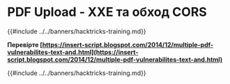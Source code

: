 # PDF Upload - XXE та обход CORS

{{#include ../../banners/hacktricks-training.md}}

**Перевірте [https://insert-script.blogspot.com/2014/12/multiple-pdf-vulnerabilites-text-and.html](https://insert-script.blogspot.com/2014/12/multiple-pdf-vulnerabilites-text-and.html)**

{{#include ../../banners/hacktricks-training.md}}
